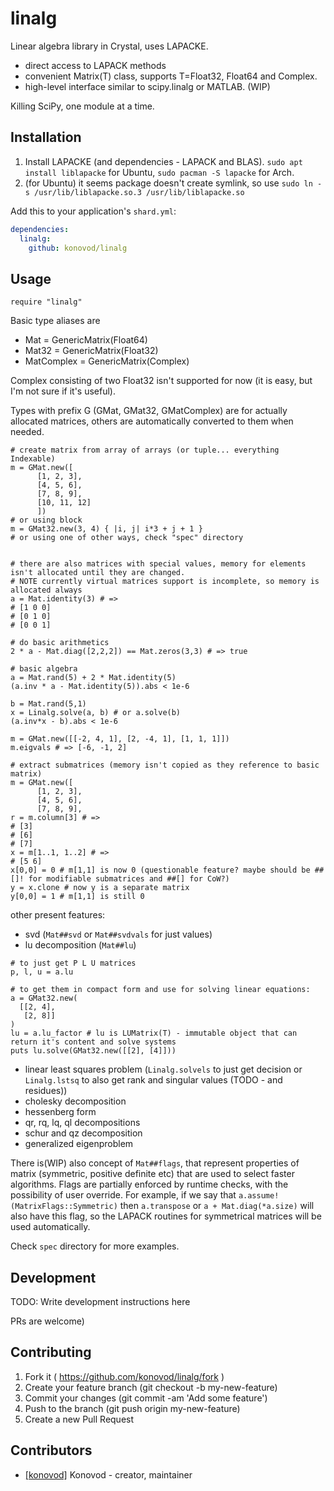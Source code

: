 # linalg
Linear algebra library in Crystal, uses LAPACKE.
- direct access to LAPACK methods
- convenient Matrix(T) class, supports T=Float32, Float64 and Complex.
- high-level interface similar to scipy.linalg or MATLAB. (WIP)

Killing SciPy, one module at a time.

## Installation

1. Install LAPACKE (and dependencies - LAPACK and BLAS). `sudo apt install liblapacke` for Ubuntu, `sudo pacman -S lapacke` for Arch.
2. (for Ubuntu) it seems package doesn't create symlink, so use `sudo ln -s /usr/lib/liblapacke.so.3 /usr/lib/liblapacke.so`

Add this to your application's `shard.yml`:

```yaml
dependencies:
  linalg:
    github: konovod/linalg
```

## Usage

```crystal
require "linalg"
```
Basic type aliases are
- Mat = GenericMatrix(Float64)
- Mat32 = GenericMatrix(Float32)
- MatComplex = GenericMatrix(Complex)

Complex consisting of two Float32 isn't supported for now (it is easy, but I'm not sure if it's useful).

Types with prefix G (GMat, GMat32, GMatComplex) are for actually allocated matrices,
others are automatically converted to them when needed.

```crystal
# create matrix from array of arrays (or tuple... everything Indexable)
m = GMat.new([
      [1, 2, 3],
      [4, 5, 6],
      [7, 8, 9],
      [10, 11, 12]
      ])
# or using block
m = GMat32.new(3, 4) { |i, j| i*3 + j + 1 }
# or using one of other ways, check "spec" directory


# there are also matrices with special values, memory for elements isn't allocated until they are changed.
# NOTE currently virtual matrices support is incomplete, so memory is allocated always
a = Mat.identity(3) # =>
# [1 0 0]
# [0 1 0]
# [0 0 1]

# do basic arithmetics
2 * a - Mat.diag([2,2,2]) == Mat.zeros(3,3) # => true

# basic algebra
a = Mat.rand(5) + 2 * Mat.identity(5)
(a.inv * a - Mat.identity(5)).abs < 1e-6

b = Mat.rand(5,1)
x = Linalg.solve(a, b) # or a.solve(b)
(a.inv*x - b).abs < 1e-6

m = GMat.new([[-2, 4, 1], [2, -4, 1], [1, 1, 1]])
m.eigvals # => [-6, -1, 2]

# extract submatrices (memory isn't copied as they reference to basic matrix)
m = GMat.new([
      [1, 2, 3],
      [4, 5, 6],
      [7, 8, 9],
r = m.column[3] # =>
# [3]
# [6]
# [7]
x = m[1..1, 1..2] # =>
# [5 6]
x[0,0] = 0 # m[1,1] is now 0 (questionable feature? maybe should be ##[]! for modifiable submatrices and ##[] for CoW?)
y = x.clone # now y is a separate matrix
y[0,0] = 1 # m[1,1] is still 0

```
other present features:

- svd (`Mat##svd` or `Mat##svdvals` for just values)
- lu decomposition (`Mat##lu`)
```crystal
# to just get P L U matrices
p, l, u = a.lu

# to get them in compact form and use for solving linear equations:
a = GMat32.new(
  [[2, 4],
   [2, 8]]
)
lu = a.lu_factor # lu is LUMatrix(T) - immutable object that can return it's content and solve systems
puts lu.solve(GMat32.new([[2], [4]]))
```
- linear least squares problem (`Linalg.solvels` to just get decision or `Linalg.lstsq` to also get rank and singular values (TODO - and residues))
- cholesky decomposition
- hessenberg form
- qr, rq, lq, ql decompositions
- schur and qz decomposition
- generalized eigenproblem

There is(WIP) also concept of `Mat##flags`, that represent properties of matrix (symmetric, positive definite etc) that are used to select faster algorithms. Flags are partially enforced by runtime checks, with the possibility of user override. For example, if we say that `a.assume!(MatrixFlags::Symmetric)` then `a.transpose` or `a + Mat.diag(*a.size)` will also have this flag, so the LAPACK routines for symmetrical matrices will be used automatically.


Check `spec` directory for more examples.
## Development

TODO: Write development instructions here

PRs are welcome)

## Contributing

1. Fork it ( https://github.com/konovod/linalg/fork )
2. Create your feature branch (git checkout -b my-new-feature)
3. Commit your changes (git commit -am 'Add some feature')
4. Push to the branch (git push origin my-new-feature)
5. Create a new Pull Request


## Contributors

- [[konovod]](https://github.com/konovod) Konovod - creator, maintainer
